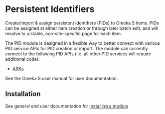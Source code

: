 # Persistent Identifiers

Create/import & assign persistent identifiers (PIDs) to Omeka S items. PIDs can be assigned at either item creation or through later batch edit, and will resolve to a stable, non-site-specific page for each item.

The PID module is designed in a flexible way to better connect with various PID service APIs for PID creation or import. The module can currently connect to the following PID APIs (i.e. all other PID services will require additional code):

- [ARKs](https://n2t.net/e/ark_ids.html)

See the Omeka S user manual for user documentation.

## Installation

See general end user documentation for [Installing a module](http://omeka.org/s/docs/user-manual/modules/#installing-modules)
